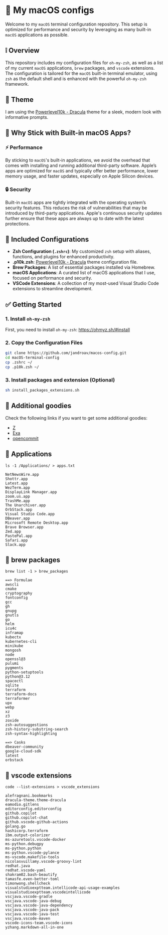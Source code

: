 # :green_apple: My macOS configs

Welcome to my `macOS` terminal configuration repository. This setup is optimized for performance and security by leveraging as many built-in `macOS` applications as possible.

## :grey_exclamation: Overview

This repository includes my configuration files for `oh-my-zsh`, as well as a list of my current `macOS` applications, `brew` packages, and `vscode` extensions. The configuration is tailored for the `macOS` built-in terminal emulator, using `zsh` as the default shell and is enhanced with the powerful `oh-my-zsh` framework.

## :nail_care: Theme

I am using the [Powerlevel10k - Dracula](https://draculatheme.com/powerlevel10k) theme for a sleek, modern look with informative prompts.

## :eyes: Why Stick with Built-in macOS Apps?

### :zap: Performance

By sticking to `macOS`'s built-in applications, we avoid the overhead that comes with installing and running additional third-party software. Apple’s apps are optimized for `macOS` and typically offer better performance, lower memory usage, and faster updates, especially on Apple Silicon devices.

### :lock: Security

Built-in `macOS` apps are tightly integrated with the operating system’s security features. This reduces the risk of vulnerabilities that may be introduced by third-party applications. Apple's continuous security updates further ensure that these apps are always up to date with the latest protections.

## :wrench: Included Configurations

- **Zsh Configuration (`.zshrc`)**: My customized `zsh` setup with aliases, functions, and plugins for enhanced productivity.
- **.p10k.zsh**: [Powerlevel10k - Dracula](https://draculatheme.com/powerlevel10k) theme configuration file.
- **Brew Packages**: A list of essential packages installed via Homebrew.
- **macOS Applications**: A curated list of macOS applications that I use, focused on performance and security.
- **VSCode Extensions**: A collection of my most-used Visual Studio Code extensions to streamline development.

## :white_check_mark: Getting Started

### 1. Install `oh-my-zsh`

First, you need to install `oh-my-zsh`: https://ohmyz.sh/#install

### 2. Copy the Configuration Files

```bash
git clone https://github.com/jandroav/macos-config.git
cd macOS-terminal-config
cp .zshrc ~/
cp .p10k.zsh ~/
```

### 3. Install packages and extension (Optional)

```bash
sh install_packages_extensions.sh
```

## :dango: Additional goodies

Check the following links if you want to get some additional goodies:

* [Z](https://github.com/jethrokuan/z)
* [Exa](https://the.exa.website)
* [opencommit](https://github.com/di-sukharev/opencommit)

## :floppy_disk: Applications

`ls -1 /Applications/ > apps.txt`

```
NetNewsWire.app
Shottr.app
Latest.app
WezTerm.app
DisplayLink Manager.app
zoom.us.app
TrashMe.app
The Unarchiver.app
OrbStack.app
Visual Studio Code.app
DBeaver.app
Microsoft Remote Desktop.app
Brave Browser.app
Zed.app
PastePal.app
Safari.app
Slack.app
```

## :beers: brew packages

`brew list -1 > brew_packages`

```
==> Formulae
awscli
cmake
cryptography
fontconfig
gcc
gh
gnupg
gnutls
go
helm
icu4c
inframap
kubectx
kubernetes-cli
minikube
mongosh
node
openssl@3
pulumi
pygments
python-setuptools
python@3.12
spacectl
sqlite
terraform
terraform-docs
terraformer
upx
webp
xz
z3
zoxide
zsh-autosuggestions
zsh-history-substring-search
zsh-syntax-highlighting

==> Casks
dbeaver-community
google-cloud-sdk
latest
orbstack
```

## :nut_and_bolt: vscode extensions

`code --list-extensions > vscode_extensions`

```
alefragnani.bookmarks
dracula-theme.theme-dracula
eamodio.gitlens
editorconfig.editorconfig
github.copilot
github.copilot-chat
github.vscode-github-actions
golang.go
hashicorp.terraform
ibm.output-colorizer
ms-azuretools.vscode-docker
ms-python.debugpy
ms-python.python
ms-python.vscode-pylance
ms-vscode.makefile-tools
nicolasvuillamy.vscode-groovy-lint
redhat.java
redhat.vscode-yaml
shakram02.bash-beautify
tamasfe.even-better-toml
timonwong.shellcheck
visualstudioexptteam.intellicode-api-usage-examples
visualstudioexptteam.vscodeintellicode
vscjava.vscode-gradle
vscjava.vscode-java-debug
vscjava.vscode-java-dependency
vscjava.vscode-java-pack
vscjava.vscode-java-test
vscjava.vscode-maven
vscode-icons-team.vscode-icons
yzhang.markdown-all-in-one
```